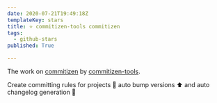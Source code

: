 ```yaml
---
date: 2020-07-21T19:49:18Z
templateKey: stars
title: ⭐ commitizen-tools commitizen
tags:
  - github-stars
published: True

---
```


The work on [commitizen](https://github.com/commitizen-tools/commitizen) by [commitizen-tools](https://github.com/commitizen-tools).

Create committing rules for projects :rocket: auto bump versions :arrow_up: and auto changelog generation :open_file_folder:
